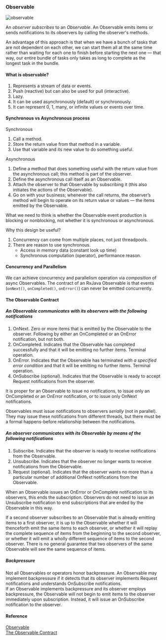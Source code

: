 ### Observable

![observable](https://github.com/bluething/exercisereactive/blob/main/images/observable.png?raw=true)

An _observer_ _subscribes_ to an _Observable_. An Observable emits items or sends notifications to its observers by calling the observer's methods.

An advantage of this approach is that when we have a bunch of tasks that are not dependent on each other, we can start them all at the same time rather than waiting for each one to finish before starting the next one — that way, our entire bundle of tasks only takes as long to complete as the longest task in the bundle.

#### What is observable?

1. Represents a stream of data or events.
2. Push (reactive) but can also be used for pull (interactive).
3. Lazy.
4. It can be used asynchronously (default) or synchronously.
5. It can represent 0, 1, many, or infinite values or events over time.

#### Synchronous vs Asynchronous process

Synchronous  
1. Call a method.  
2. Store the return value from that method in a variable.  
3. Use that variable and its new value to do something useful.

Asynchronous  
1. Define a method that does something useful with the return value from the asynchronous call; this method is part of the observer.  
2. Define the asynchronous call itself as an Observable.  
3. Attach the observer to that Observable by subscribing it (this also initiates the actions of the Observable).  
4. Go on with your business; whenever the call returns, the observer’s method will begin to operate on its return value or values — the items emitted by the Observable.

What we need to think is whether the Observable event production is blocking or nonblocking, not whether it is synchronous or asynchronous.

Why this design be useful?  
1. Concurrency can come from multiple places, not just threadpools.  
2. There are reason to use synchronous.  
    - Access in memory data (constant look up time)  
    - Synchronous computation (operator), performance reason.

#### Concurrency and Parallelism

We can achieve concurrency and parallelism operation via _composition_ of async Observables. The contract of an RxJava Observable is that events (`onNext()`, `onCompleted()`, `onError()`) can never be emitted concurrently.

#### The Observable Contract

##### An Observable communicates with its observers with the following notifications

1. OnNext. Zero or more items that is emitted by the Observable to the observer. Following by either an OnCompleted or an OnError notification, but not both.  
2. OnCompleted. Indicates that the Observable has completed successfully and that it will be emitting no further items. Terminal operation.  
3. OnError. Indicates that the Observable has terminated _with a specified error condition_ and that it will be emitting no further items. Terminal operation.  
4. OnSubscribe (optional). Indicates that the Observable is ready to accept Request notifications from the observer.

It is proper for an Observable to issue no notifications, to issue only an OnCompleted or an OnError notification, or to issue only OnNext notifications.

Observables must issue notifications to observers _serially_ (not in parallel). They may issue these notifications from different threads, but there must be a formal happens-before relationship between the notifications.

##### An observer communicates with its Observable by means of the following notifications

1. Subscribe. Indicates that the observer is ready to receive notifications from the Observable.  
2. Unsubscribe. Indicates that the observer no longer wants to receive notifications from the Observable.  
3. Request (optional). Indicates that the observer wants no more than a particular number of additional OnNext notifications from the Observable.

When an Observable issues an OnError or OnComplete notification to its observers, this ends the subscription. Observers do not need to issue an Unsubscribe notification to end subscriptions that are ended by the Observable in this way.

If a second observer subscribes to an Observable that is already emitting items to a first observer, it is up to the Observable whether it will thenceforth emit the same items to each observer, or whether it will replay the complete sequence of items from the beginning to the second observer, or whether it will emit a wholly different sequence of items to the second observer. There is no general guarantee that two observers of the same Observable will see the same sequence of items.

##### Backpressure

Not all Observables or operators honor backpressure. An Observable may implement backpressure if it detects that its observer implements Request notifications and understands OnSubscribe notifications.  
If an Observable implements backpressure and its observer employs backpressure, the Observable will not begin to emit items to the observer immediately upon subscription. Instead, it will issue an OnSubscribe notification to the observer.

#### Reference

[Observable](http://reactivex.io/documentation/observable.html)  
[The Observable Contract](http://reactivex.io/documentation/contract.html)